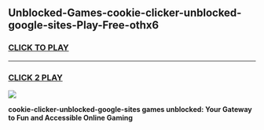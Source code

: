 
## Unblocked-Games-cookie-clicker-unblocked-google-sites-Play-Free-othx6
<h3>
<a href="https://premium76.site?title=cookie-clicker-unblocked-google-sites&ref=21A">CLICK TO PLAY</a></h3>
<hr>

<h3>
<a href="https://premium76.site?title=cookie-clicker-unblocked-google-sites&ref=21A">CLICK 2 PLAY</a>
  
</h3>

<a href="https://premium76.site?title=cookie-clicker-unblocked-google-sites&ref=21A"><img src="https://clearcache.store/games.png"></a>


**cookie-clicker-unblocked-google-sites games unblocked: Your Gateway to Fun and Accessible Online Gaming**
